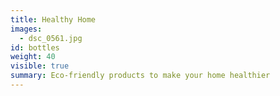 ```yaml
---
title: Healthy Home
images:
  - dsc_0561.jpg
id: bottles
weight: 40
visible: true
summary: Eco-friendly products to make your home healthier
---
```

